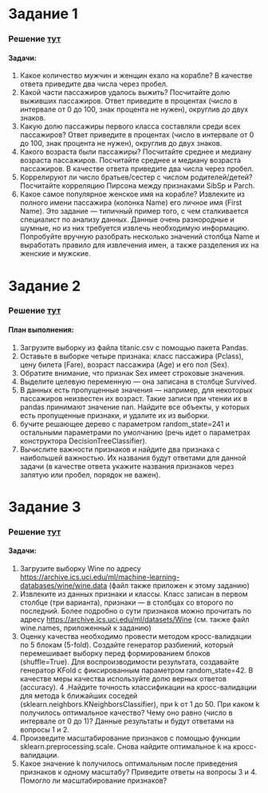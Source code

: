 # Задание 1
### Решение [тут](titanic_analysis.ipynb)
#### Задачи:
1. Какое количество мужчин и женщин ехало на корабле? В качестве
ответа приведите два числа через пробел.
2. Какой части пассажиров удалось выжить? Посчитайте долю выживших пассажиров. Ответ приведите в процентах (число в интервале от 0 до 100, знак процента не нужен), округлив до двух
знаков.
3. Какую долю пассажиры первого класса составляли среди всех пассажиров? Ответ приведите в процентах (число в интервале от 0 до
100, знак процента не нужен), округлив до двух знаков.
4. Какого возраста были пассажиры? Посчитайте среднее и медиану возраста пассажиров. Посчитайте среднее и медиану возраста
пассажиров. В качестве ответа приведите два числа через пробел.
5. Коррелируют ли число братьев/сестер с числом родителей/детей?
Посчитайте корреляцию Пирсона между признаками SibSp и Parch.
6. Какое самое популярное женское имя на корабле? Извлеките из
полного имени пассажира (колонка Name) его личное имя (First
Name). Это задание — типичный пример того, с чем сталкивается специалист по анализу данных. Данные очень разнородные и
шумные, но из них требуется извлечь необходимую информацию.
Попробуйте вручную разобрать несколько значений столбца Name
и выработать правило для извлечения имен, а также разделения
их на женские и мужские.

# Задание 2
### Решение [тут](titanic_prediction_trees.ipynb)
#### План выполнения:
1. Загрузите выборку из файла titanic.csv с помощью пакета Pandas.
2. Оставьте в выборке четыре признака: класс пассажира (Pclass), цену билета (Fare), возраст пассажира (Age) и его пол (Sex).
3. Обратите внимание, что признак Sex имеет строковые значения.
4. Выделите целевую переменную — она записана в столбце Survived.
5. В данных есть пропущенные значения — например, для некоторых пассажиров неизвестен их возраст. Такие записи при чтении их в pandas принимают значение nan. Найдите все объекты, у которых есть пропущенные признаки, и удалите их из выборки.
6. бучите решающее дерево с параметром random_state=241 и остальными параметрами по умолчанию (речь идет о параметрах конструктора DecisionTreeСlassifier).
7. Вычислите важности признаков и найдите два признака с наибольшей важностью. Их названия будут ответами для данной задачи (в качестве ответа укажите названия признаков через запятую или пробел, порядок не важен). 

# Задание 3
### Решение [тут](wine_KNN.ipynb)
#### Задачи:
1. Загрузите выборку Wine по адресу https://archive.ics.uci.edu/ml/machine-learning-databases/wine/wine.data (файл также приложен к этому заданию)
2. Извлеките из данных признаки и классы. Класс записан в первом столбце (три варианта), признаки — в столбцах со второго по последний. Более подробно о сути признаков можно прочитать по адресу https://archive.ics.uci.edu/ml/datasets/Wine (см. также файл wine.names, приложенный к заданию)
3. Оценку качества необходимо провести методом кросс-валидации по 5 блокам (5-fold). Создайте генератор разбиений, который перемешивает выборку перед формированием блоков (shuffle=True). Для воспроизводимости результата, создавайте генератор KFold с фиксированным параметром random_state=42. В качестве меры качества используйте долю верных ответов (accuracy).
4 .Найдите точность классификации на кросс-валидации для метода k ближайших соседей (sklearn.neighbors.KNeighborsClassifier), при k от 1 до 50. При каком k получилось оптимальное качество? Чему оно равно (число в интервале от 0 до 1)? Данные результаты и будут ответами на вопросы 1 и 2.
5. Произведите масштабирование признаков с помощью функции sklearn.preprocessing.scale. Снова найдите оптимальное k на кросс-валидации.
6. Какое значение k получилось оптимальным после приведения признаков к одному масштабу? Приведите ответы на вопросы 3 и 4. Помогло ли масштабирование признаков?